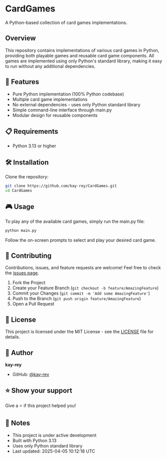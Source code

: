 # CardGames

A Python-based collection of card games implementations.

## Overview

This repository contains implementations of various card games in Python, providing both playable games and reusable card game components. All games are implemented using only Python's standard library, making it easy to run without any additional dependencies.

## 🚀 Features

- Pure Python implementation (100% Python codebase)
- Multiple card game implementations
- No external dependencies - uses only Python standard library
- Simple command-line interface through main.py
- Modular design for reusable components

## 📋 Requirements

- Python 3.13 or higher

## 🛠️ Installation

Clone the repository:
```bash
git clone https://github.com/kay-rey/CardGames.git
cd CardGames
```

## 🎮 Usage

To play any of the available card games, simply run the main.py file:

```bash
python main.py
```

Follow the on-screen prompts to select and play your desired card game.

## 🤝 Contributing

Contributions, issues, and feature requests are welcome! Feel free to check the [issues page](https://github.com/kay-rey/CardGames/issues).

1. Fork the Project
2. Create your Feature Branch (`git checkout -b feature/AmazingFeature`)
3. Commit your Changes (`git commit -m 'Add some AmazingFeature'`)
4. Push to the Branch (`git push origin feature/AmazingFeature`)
5. Open a Pull Request

## 📝 License

This project is licensed under the MIT License - see the [LICENSE](LICENSE) file for details.

## 👤 Author

**kay-rey**

* GitHub: [@kay-rey](https://github.com/kay-rey)

## ⭐ Show your support

Give a ⭐️ if this project helped you!

## 📝 Notes

- This project is under active development
- Built with Python 3.13
- Uses only Python standard library
- Last updated: 2025-04-05 10:12:18 UTC
